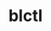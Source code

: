 ---
title: blctl
tags: [Rust, Linux]
description: A D-Bus based backlight control daemon for Linux.
github_url: https://github.com/imxela/blctl
other_url: https://google.com/
---